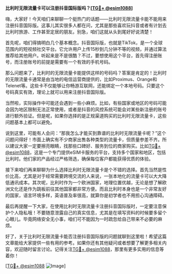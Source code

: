 **比利时无限流量卡可以注册抖音国际版吗？[[TG💪+ @esim1088](https://t.me/s/esim1088)]**

嗨，大家好！今天咱们来聊聊一个挺热门的话题——比利时无限流量卡能不能用来注册抖音国际版。这事儿其实很多人都在问，尤其是那些喜欢玩抖音或者有计划去比利时旅游、工作甚至定居的朋友。别急，咱们这就从头到尾好好说清楚！

首先呢，咱们得搞明白几个基本概念。抖音国际版，也就是TikTok，是一个全球范围内的短视频社交平台。它允许用户上传15秒到几分钟不等的视频，并通过算法推荐给其他用户。听起来是不是很酷？不过，要想使用这个平台，首先得注册账号，而注册账号的前提是需要有一个有效的手机号码。

那么问题来了，比利时的无限流量卡能提供这样的号码吗？答案是肯定的！比利时的无限流量卡通常是由当地的电信运营商提供的，比如Proximus、Orange和Telenet等。这些卡不仅能够让你畅游互联网，还能绑定一个本地号码。只要这个号码真实有效，理论上就可以用来注册抖音国际版。

当然啦，实际操作中可能还会遇到一些小麻烦。比如，有些国家或地区的号码可能会因为地区限制无法正常使用，或者是抖音的风控系统可能会对某些新注册的账号进行额外验证。但是呢，如果你选择的是正规渠道购买的比利时无限流量卡，这些问题基本上都可以避免。

说到这里，可能有人会问：“那我怎么才能买到靠谱的比利时无限流量卡呢？”这个问题问得好！市面上确实有不少商家出售各种类型的流量卡，但质量参差不齐。所以建议大家一定要擦亮眼睛，找那些口碑好、服务到位的商家购买。比如[TG💪+ @esim1088](https://t.me/s/esim1088)，这是一个专门提供eSIM卡服务的平台，支持多个国家和地区，包括比利时。他们家的产品经过严格筛选，确保每位客户都能获得优质的体验。

接下来咱们再来聊聊为什么选择比利时无限流量卡是个不错的选择。首先当然是性价比高，尤其是对于经常需要跨境交流的人来说，一张本地化的流量卡可以大大降低通讯成本。其次呢，比利时作为一个欧洲国家，地理位置优越，无论是想了解欧洲文化还是作为跳板前往其他国家都非常方便。而且比利时本身也是一个非常友好的国家，语言环境多样，英语普及率很高，就算你是初学者也不用担心沟通障碍。

最后再提醒一下大家，在使用比利时无限流量卡注册抖音国际版时，一定要注意保护个人隐私哦！不要随意泄露自己的真实信息，尤其是在填写资料的时候要多留个心眼儿。毕竟网络安全无小事，咱们可不能因为一时疏忽给自己带来不必要的麻烦。

好了，关于比利时无限流量卡能否注册抖音国际版的问题就聊到这里啦！希望这篇文章能给大家提供一些有用的参考。如果你还有其他疑问或者想要了解更多相关内容，欢迎随时留言讨论。记得关注[TG💪+ @esim1088](https://t.me/s/esim1088)，那里有更多实用的信息等着你！

[[TG💪+ @esim1088](https://t.me/s/esim1088) ![Image](https://i.postimg.cc/4NQfJmqS/Snipaste-2025-05-13-00-14-12.png)]